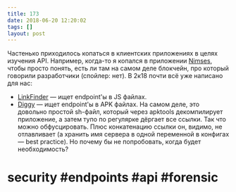 ```yaml
---
title: 173
date: 2018-06-20 12:20:02
tags: []
layout: post
---
```


Частенько приходилось копаться в клиентских приложениях в целях изучения API. Например, когда-то я копался в приложении [Nimses](https://nimses.com/ru_ru), чтобы просто понять, есть ли там на самом деле блокчейн, про который говорили разработчики (спойлер: нет). В 2к18 почти всё уже написано для нас:

+ [LinkFinder](https://github.com/GerbenJavado/LinkFinder) — ищет endpoint'ы в JS файлах.
+ [Diggy](https://github.com/s0md3v/Diggy) — ищет endpoint'ы в APK файлах. На самом деле, это довольно простой sh-файл, который через apktools декомпилирует приложение, а затем тупо по регулярке дёргает все ссылки. Так что можно обфусцировать. Плюс конкатенацию ссылки он, видимо, не отлавливает (а хранить имя сервера в одной переменной в конфигах — best practice). Но почему бы не попробовать, когда будет необходимость?

# security #endpoints #api #forensic

